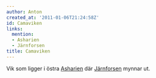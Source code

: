 ```yaml
---
author: Anton
created_at: '2011-01-06T21:24:58Z'
id: Camaviken
links:
  mention:
  - Asharien
  - Järnforsen
title: Camaviken
---
```


Vik som ligger i östra [Asharien] där [Järnforsen] mynnar ut.

  [Asharien]: Asharien
  [Järnforsen]: Järnforsen
